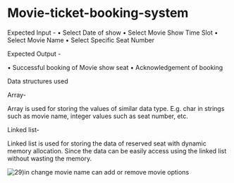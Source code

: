 # Movie-ticket-booking-system

Expected Input -
• Select Date of show
• Select Movie Show Time Slot
• Select Movie Name
• Select Specific Seat Number


Expected Output -

• Successful booking of Movie show seat
• Acknowledgement of booking

Data structures used

Array-

Array is used for storing the values of similar data type. E.g.
char in strings such as movie name, integer values such as seat number,
etc.

Linked list-

Linked list is used for storing the data of reserved seat with
dynamic memory allocation. Since the data can be easily access using
the linked list without wasting the memory.

![29)in change movie name can add or remove movie options](https://user-images.githubusercontent.com/77475628/127907561-6f0106c3-4720-4618-b6f5-7cf8d0c033c4.png)
